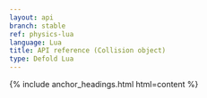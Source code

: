 ```yaml
---
layout: api
branch: stable
ref: physics-lua
language: Lua
title: API reference (Collision object)
type: Defold Lua
---
```

{% include anchor_headings.html html=content %}